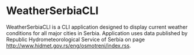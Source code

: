 # WeatherSerbiaCLI
WeatherSerbiaCLI is a CLI application designed to display current weather
conditions for all major cities in Serbia. Application uses data published by
Republic Hydrometeorological Service of Serbia on page
http://www.hidmet.gov.rs/eng/osmotreni/index.rss.
